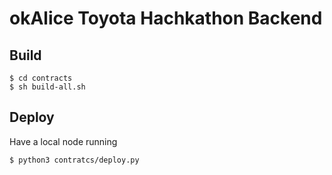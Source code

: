# okAlice Toyota Hachkathon Backend

## Build

    $ cd contracts
    $ sh build-all.sh


## Deploy 

Have a local node running

    $ python3 contratcs/deploy.py
    